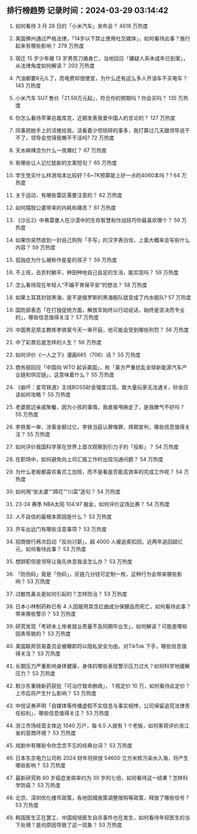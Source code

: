 
## 排行榜趋势 记录时间：2024-03-29 03:14:42
  
  1. 如何看待 3 月 28 日的「小米汽车」发布会？ 4618 万热度
    
  2. 美国佛州通过严格法律，「14岁以下禁止使用社交媒体」，如何看待此事？施行起来有哪些影响？ 279 万热度
    
  3. 宿迁 15 岁少年被 13 岁男孩刀捅身亡，当地回应「嫌疑人系未成年已到案」，从法律角度如何解读？ 203 万热度
    
  4. 汽油都要8元/L了，而电费却很便宜，为什么还有这么多人开油车不买电车？ 143 万热度
    
  5. 小米汽车 SU7 售价「21.59万元起」，符合你的预期吗？你会买吗？ 135 万热度
    
  6. 你怎么看待苹果总裁库克，近期发表我爱中国人的言论的？ 127 万热度
    
  7. 同事把她手上的活推给我，活看着少但琐碎的事多，我打算过几天跟领导说干不了，领导会觉得我懒不干活吗? 72 万热度
    
  8. 天水麻辣烫为什么一夜爆红？ 67 万热度
    
  9. 有哪些让人记忆犹新的文案短句？ 65 万热度
    
  10. 学生党买什么样游戏本比较好？6~7K预算能上好一点的4060本吗？? 64 万热度
    
  11. 关于运动，有哪些雷区需要注意的？ 62 万热度
    
  12. 如何摆脱公婆带来的内耗和痛苦？ 61 万热度
    
  13. 《沙丘2》中弗雷曼人在沙漠中的生存智慧和作战技巧你最喜欢哪个？ 59 万热度
    
  14. 如果你突然收到一封自己狗狗「手写」的汉字表白信，上面大概率会写些什么内容？ 59 万热度
    
  15. 孤独症为什么被称作星星的孩子？ 59 万热度
    
  16. 不上班，去农村躺平，种田种地自己自足的生活，能实现吗？ 59 万热度
    
  17. 怎么看待现在年轻人“不婚不育保平安”的想法？ 58 万热度
    
  18. 如果土耳其封锁黑海，是不是俄罗斯的黑海舰队就变成了内水舰队? 57 万热度
    
  19. 国防部表态「在打独促统方面，解放军始终以行动说话，始终是坚决而专业的」，哪些信息值得关注？ 57 万热度
    
  20. 中国男足原主教练李铁案今天一审开庭，他可能会受到哪些刑罚？ 56 万热度
    
  21. 中了彩票后是怎样的人生？ 56 万热度
    
  22. 如何评价《一人之下》漫画665（706）话？ 55 万热度
    
  23. 商务部回应「中国向 WTO 起诉美国」，称「美方严重扰乱全球新能源汽车产业链和供应链」，这意味着什么？ 55 万热度
    
  24. 《崩坏：星穹铁道》主线BOSS砂金强度过高，致大量玩家无法通关，砂金应该如何攻略？ 55 万热度
    
  25. 老婆那边亲戚聚餐，因为小孩的事情，我直接甩碗走了，是我脾气不好吗？ 55 万热度
    
  26. 李铁案一审，涉案金额过亿，李铁当庭认罪悔罪，择期宣判，哪些信息值得关注？ 55 万热度
    
  27. 如何评价我国科学家在世界上首次观察到引力子的「投影」？ 54 万热度
    
  28. 在职场中，如何避免向上司汇报工作时出现沟通问题？ 54 万热度
    
  29. 为什么老板都喜欢看员工加班，而不是看是否能高效率的完成工作呢？ 54 万热度
    
  30. 如何用“张太婆”“蹄花”“川菜”造句？ 54 万热度
    
  31. 23-24 赛季 NBA太阳 104:97 掘金，如何评价这场比赛？ 54 万热度
    
  32. 人不自信的最根本原因是什么？ 53 万热度
    
  33. 开车出远门有哪些注意事项？ 53 万热度
    
  34. 招商银行再次启动「反向讨薪」，超 4000 人被追索扣回，近两年追回超亿元，如何看待此事？ 53 万热度
    
  35. 想辞职但是领导让我先休息我该怎么办？ 53 万热度
    
  36. 「防伪码」竟是「伪码」，灰链几分钱可定制一枚，这种行为会带来哪些影响？ 53 万热度
    
  37. 过敏性鼻炎是如何引起的？怎样防治？ 53 万热度
    
  38. 日本小林制药称已有 4 人因服用其含红曲成分保健品而死亡，如何看待此事？带来哪些警示？ 53 万热度
    
  39. 研究发现「考研未上岸者就业质量不及同期毕业生」，如何解读？可能是哪些因素导致的？ 53 万热度
    
  40. 美国联邦贸易委员会被曝即将以隐私安全为由，对TikTok 下手，哪些信息值得关注？ 53 万热度
    
  41. 长期压力严重影响身体健康，身体的哪些表现警示压力过大？如何科学地缓解压力？ 53 万热度
    
  42. 默沙东重磅新药获批「可治疗致命肺病」， 1 瓶定价 10 万，如何看待此定价？上市后将产生什么影响？ 53 万热度
    
  43. 中信证券声明「自媒体等传播虚假不实信息与事实相悖，公司保留追究法律责任权利」，哪些信息值得关注？ 53 万热度
    
  44. 浙江市场经营主体达 1040 万户，每 6.5 人就有 1 个老板，如何客观评价浙江省的营商环境？ 53 万热度
    
  45. 戏剧中有哪些令你念念不忘的经典台词？ 53 万热度
    
  46. 日本东京电力公司称 2024 财年将排放 54600 立方米核污染水入海，将产生哪些影响？ 53 万热度
    
  47. 最新研究称 60 岁癌症发病率约为 30 岁的七倍，如何看待这一结果？怎样科学防癌？ 53 万热度
    
  48. 北京、深圳优化楼市政策，各地因城施策调整限购等政策，释放了哪些信号？ 53 万热度
    
  49. 韩国医生正在罢工、中国规培医生自杀事件也在发生，如何看待年轻医生的当下处境？是何原因导致了这一现象？ 53 万热度
    